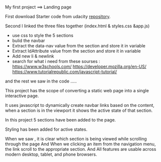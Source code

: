 My first project ==> Landing page

First download Starter code from udacity [repository](https://github.com/udacity/fend/tree/refresh-2019/projects/landing-page).

Second I linked the three files together (index.html & styles.css &app.js)

- use css to style the 5 sections
- bulid the navbar
- Extract the data-nav value from the section and store it in variable
- Extract IdAttribute value from the section and store it in variable
- Add new li & newlink
- search for what i need from these sourses :
  https://www.w3schools.com/
  https://developer.mozilla.org/en-US/
  https://www.tutorialrepublic.com/javascript-tutorial/

and the rest we saw in the code .....

This project has the scope of converting a static web page into a single interactive page.

It uses javascript to dynamically create navbar links based on the content, when a section is in the viewport it shows the active state of that section.

In this project
5 sections have been added to the page.

Styling has been added for active states.

When we saw , it is clear which section is being viewed while scrolling through the page
And When we clicking an item from the navigation menu, the link scroll to the appropriate section.
And All features are usable across modern desktop, tablet, and phone browsers.
